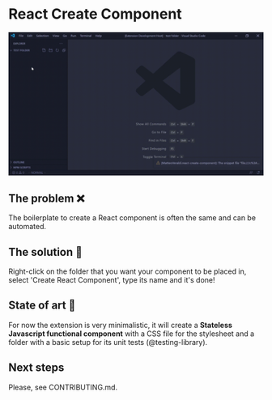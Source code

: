 # React Create Component
![](Demo.gif)
## The problem :x:
The boilerplate to create a React component is often the same and can be automated.

## The solution :tada:
Right-click on the folder that you want your component to be placed in, select 'Create React Component', type its name and it's done!

## State of art :dart:
For now the extension is very minimalistic, it will create a **Stateless Javascript functional component** with a CSS file for the stylesheet and a folder with a basic setup for its unit tests (@testing-library).

## Next steps
Please, see CONTRIBUTING.md.